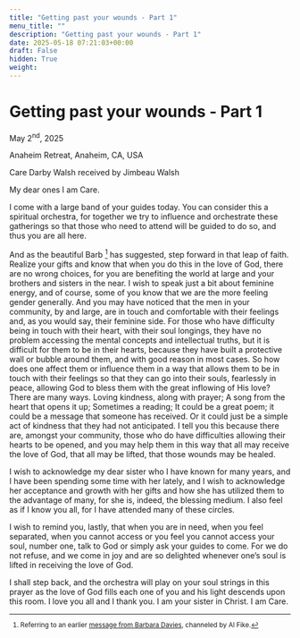 ```yaml
---
title: "Getting past your wounds - Part 1"
menu_title: ""
description: "Getting past your wounds - Part 1"
date: 2025-05-18 07:21:03+00:00
draft: False
hidden: True
weight:
---
```

# Getting past your wounds - Part 1

May 2<sup>nd</sup>, 2025

Anaheim Retreat, Anaheim, CA, USA

Care Darby Walsh received by Jimbeau Walsh

My dear ones I am Care.

I come with a large band of your guides today. You can consider this a spiritual orchestra, for together we try to influence and orchestrate these gatherings so that those who need to attend will be guided to do so, and thus you are all here.

And as the beautiful Barb [^1] has suggested, step forward in that leap of faith. Realize your gifts and know that when you do this in the love of God, there are no wrong choices, for you are benefiting the world at large and your brothers and sisters in the near. I wish to speak just a bit about feminine energy, and of course, some of you know that we are the more feeling gender generally. And you may have noticed that the men in your community, by and large, are in touch and comfortable with their feelings and, as you would say, their feminine side. For those who have difficulty being in touch with their heart, with their soul longings, they have no problem accessing the mental concepts and intellectual truths, but it is difficult for them to be in their hearts, because they have built a protective wall or bubble around them, and with good reason in most cases. So how does one affect them or influence them in a way that allows them to be in touch with their feelings so that they can go into their souls, fearlessly in peace, allowing God to bless them with the great inflowing of His love?  There are many ways. Loving kindness, along with prayer; A song from the heart that opens it up; Sometimes a reading; It could be a great poem; it could be a message that someone has received. Or it could just be a simple act of kindness that they had not anticipated. I tell you this because there are, amongst your community, those who do have difficulties allowing their hearts to be opened, and you may help them in this way that all may receive the love of God, that all may be lifted, that those wounds may be healed.

I wish to acknowledge my dear sister who I have known for many years, and I have been spending some time with her lately, and I wish to acknowledge her acceptance and growth with her gifts and how she has utilized them to the advantage of many, for she is, indeed, the blessing medium. I also feel as if I know you all, for I have attended many of these circles.

I wish to remind you, lastly, that when you are in need, when you feel separated, when you cannot access or you feel you cannot access your soul, number one, talk to God or simply ask your guides to come. For we do not refuse, and we come in joy and are so delighted whenever one’s soul is lifted in receiving the love of God.

I shall step back, and the orchestra will play on your soul strings in this prayer as the love of God fills each one of you and his light descends upon this room. I love you all and I thank you. I am your sister in Christ. I am Care. 
<small>
 
[^1]: Referring to an earlier [message from Barbara Davies](/contemporary-messages/messages-sorted-year/messages-2025/en-2025-1-22-1-af-barbara-davies/), channeled by Al Fike.
